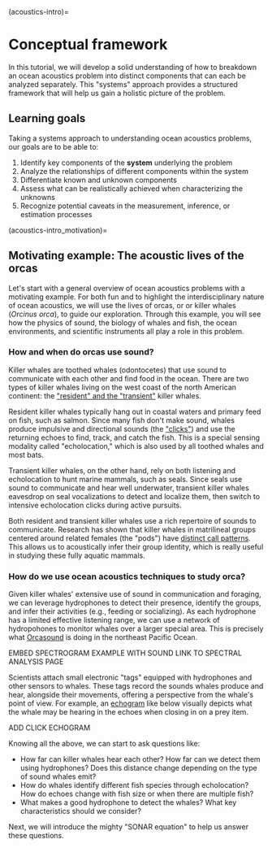 (acoustics-intro)=
# Conceptual framework

In this tutorial, we will develop a solid understanding of how to breakdown an ocean acoustics problem into distinct components that can each be analyzed separately. This "systems" approach provides a structured framework that will help us gain a holistic picture of the problem.




## Learning goals

Taking a systems approach to understanding ocean acoustics problems, our goals are to be able to:
1. Identify key components of the **system** underlying the problem
2. Analyze the relationships of different components within the system
3. Differentiate known and unknown components
4. Assess what can be realistically achieved when characterizing the unknowns
5. Recognize potential caveats in the measurement, inference, or estimation processes




(acoustics-intro_motivation)=
## Motivating example: The acoustic lives of the orcas

<!-- Description of scenarios without using the sonar equation first -->

Let's start with a general overview of ocean acoustics problems with a motivating example.
For both fun and to highlight the interdisciplinary nature of ocean acoustics, we will use the lives of orcas, or or killer whales (_Orcinus orca_), to guide our exploration.
Through this example, you will see how the physics of sound, the biology of whales and fish, the ocean environments, and scientific instruments all play a role in this problem.


### How and when do orcas use sound?
Killer whales are toothed whales (odontocetes) that use sound to communicate with each other and find food in the ocean. There are two types of killer whales living on the west coast of the north American continent: the ["resident" and the "transient"](REF) killer whales.

Resident killer whales typically hang out in coastal waters and primary feed on fish, such as salmon. Since many fish don't make sound, whales produce impulsive and directional sounds (the ["clicks"](REF)) and use the returning echoes to find, track, and catch the fish. This is a special sensing modality called "echolocation," which is also used by all toothed whales and most bats. 

<!-- In this case, these fish species don't hear sounds produced by the killer whales because that is beyond their hearing range. However, note that this is not always true, as there are fish species with specialized high frequency hearing capability that can hear sounds above 20 kHz (which is considered "ultrasonic" for humans). -->

Transient killer whales, on the other hand, rely on both listening and echolocation to hunt marine mammals, such as seals. Since seals use sound to communicate and hear well underwater, transient killer whales eavesdrop on seal vocalizations to detect and localize them, then switch to intensive echolocation clicks during active pursuits.

Both resident and transient killer whales use a rich repertoire of sounds to communicate. Research has shown that killer whales in matrilineal groups centered around related females (the "pods") have [distinct call patterns](https://orca.research.sfu.ca/call-library). This allows us to acoustically infer their group identity, which is really useful in studying these fully aquatic mammals.

### How do we use ocean acoustics techniques to study orca?
Given killer whales' extensive use of sound in communication and foraging, we can leverage hydrophones to detect their presence, identify the groups, and infer their activities (e.g., feeding or socializing). As each hydrophone has a limited effective listening range, we can use a network of hydropohones to monitor whales over a larger special area. This is precisely what [Orcasound](https://www.orcasound.net/) is doing in the northeast Pacific Ocean. 

EMBED SPECTROGRAM EXAMPLE WITH SOUND
LINK TO SPECTRAL ANALYSIS PAGE
<!-- One can also use multiple closely spaced hydrophones to accurately localize the whales. -->

Scientists attach small electronic "tags" equipped with hydrophones and other sensors to whales. These tags record the sounds whales produce and hear, alongside their movements, offering a perspective from the whale's point of view. For example, an [echogram](REF) like below visually depicts what the whale may be hearing in the echoes when closing in on a prey item.

ADD CLICK ECHOGRAM

Knowing all the above, we can start to ask questions like:
- How far can killer whales hear each other? How far can we detect them using hydrophones? Does this distance change depending on the type of sound whales emit?
- How do whales identify different fish species through echolocation? How do echoes change with fish size or when there are multiple fish?
- What makes a good hydrophone to detect the whales? What key characteristics should we consider?

Next, we will introduce the mighty "SONAR equation" to help us answer these questions.


<!-- 
- other examples
    - blue whales communicate across ocean basin
    - humpback whales cultural transmission of call units
 -->

<!-- 
- How far can killer whales hear each other? How far can we detect them using hydrophones? Does this distance change depending on the type of sound whales emit?
- How do whales identify different fish species through echolocation? How do echoes change with fish size or when there are multiple fish?
- What makes a good hydrophone to detect the whales? What key characteristics should we consider?
-->
